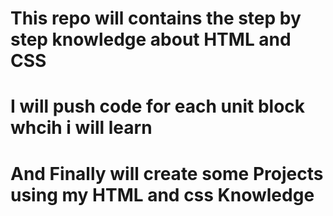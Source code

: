 # This repo will contains the step by step knowledge about HTML  and CSS


# I will push code for each unit block whcih i will learn

# And Finally will create some Projects using my HTML and css Knowledge